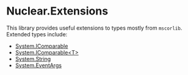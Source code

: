 # Nuclear.Extensions

This library provides useful extensions to types mostly from `mscorlib`.
Extended types include:

* [System.IComparable](extensions/extension_icomparable.md)
* [System.IComparable&lt;T&gt;](extensions/extension_icomparable_t.md)
* [System.String](extensions/extension_string.md)
* [System.EventArgs](extensions/type_value_changed_event_args.md)